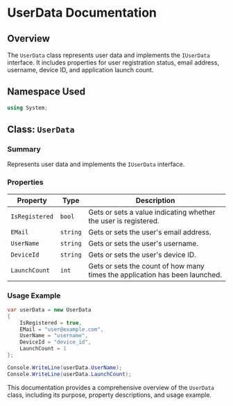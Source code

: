 
# UserData Documentation

## Overview

The `UserData` class represents user data and implements the `IUserData` interface. It includes properties for user registration status, email address, username, device ID, and application launch count.

## Namespace Used

```csharp
using System;
```

## Class: `UserData`

### Summary
Represents user data and implements the `IUserData` interface.

### Properties

| Property      | Type     | Description                                          |
|---------------|----------|------------------------------------------------------|
| `IsRegistered`| `bool`   | Gets or sets a value indicating whether the user is registered. |
| `EMail`       | `string` | Gets or sets the user's email address.               |
| `UserName`    | `string` | Gets or sets the user's username.                    |
| `DeviceId`    | `string` | Gets or sets the user's device ID.                   |
| `LaunchCount` | `int`    | Gets or sets the count of how many times the application has been launched. |

### Usage Example

```csharp
var userData = new UserData
{
    IsRegistered = true,
    EMail = "user@example.com",
    UserName = "username",
    DeviceId = "device_id",
    LaunchCount = 1
};

Console.WriteLine(userData.UserName);
Console.WriteLine(userData.LaunchCount);
```

This documentation provides a comprehensive overview of the `UserData` class, including its purpose, property descriptions, and usage example.
